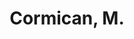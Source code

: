 ---
# Display name
title: Cormican, M.

# Is this the primary user of the site?
superuser: false

# Highlight the author in author lists? (true/false)
highlight_name: false
---